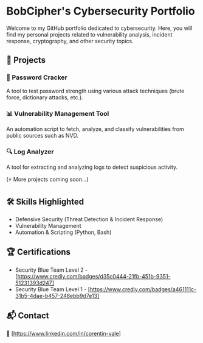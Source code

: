# BobCipher's Cybersecurity Portfolio  

Welcome to my GitHub portfolio dedicated to cybersecurity. Here, you will find my personal projects related to vulnerability analysis, incident response, cryptography, and other security topics.  

## 📌 Projects  

### 🔑 Password Cracker  
A tool to test password strength using various attack techniques (brute force, dictionary attacks, etc.).  

### 📊 Vulnerability Management Tool  
An automation script to fetch, analyze, and classify vulnerabilities from public sources such as NVD.  

### 🔍 Log Analyzer  
A tool for extracting and analyzing logs to detect suspicious activity.  

(⚡ More projects coming soon...)  

## 🛠️ Skills Highlighted  
- Defensive Security (Threat Detection & Incident Response)  
- Vulnerability Management
- Automation & Scripting (Python, Bash)

## 🏆 Certifications  
- Security Blue Team Level 2 - [https://www.credly.com/badges/d35c0444-21fb-451b-9351-51231393d247]
- Security Blue Team Level 1 - [https://www.credly.com/badges/a461111c-31b5-4dae-b457-248ebb9d7e13]

## 📬 Contact  
📧 [https://www.linkedin.com/in/corentin-vale]

